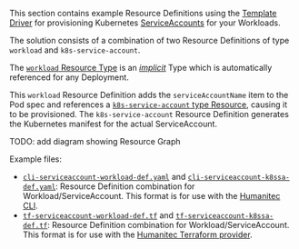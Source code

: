 This section contains example Resource Definitions using the [Template Driver](https://developer.humanitec.com/integration-and-extensions/drivers/generic-drivers/template/) for provisioning Kubernetes [ServiceAccounts](https://kubernetes.io/docs/tasks/configure-pod-container/configure-service-account/) for your Workloads.

The solution consists of a combination of two Resource Definitions of type `workload` and `k8s-service-account`.

The [`workload` Resource Type](https://developer.humanitec.com/platform-orchestrator/reference/resource-types/#workload) is an [_implicit_](https://developer.humanitec.com/platform-orchestrator/reference/resource-types/#resource-type-use) Type which is automatically referenced for any Deployment.

This `workload` Resource Definition adds the `serviceAccountName` item to the Pod spec and references a [`k8s-service-account` type Resource](https://developer.humanitec.com/platform-orchestrator/reference/resource-types/#k8s-service-account), causing it to be provisioned. The `k8s-service-account` Resource Definition generates the Kubernetes manifest for the actual ServiceAccount.

TODO: add diagram showing Resource Graph

Example files:

* [`cli-serviceaccount-workload-def.yaml`](./cli-serviceaccount-workload-def.yaml) and [`cli-serviceaccount-k8ssa-def.yaml`](./cli-serviceaccount-k8ssa-def.yaml): Resource Definition combination for Workload/ServiceAccount. This format is for use with the [Humanitec CLI](https://developer.humanitec.com/platform-orchestrator/cli/).
* [`tf-serviceaccount-workload-def.tf`](./tf-serviceaccount-workload-def.tf) and [`tf-serviceaccount-k8ssa-def.tf`](./tf-serviceaccount-k8ssa-def.tf): Resource Definition combination for Workload/ServiceAccount. This format is for use with the [Humanitec Terraform provider](https://registry.terraform.io/providers/humanitec/humanitec).